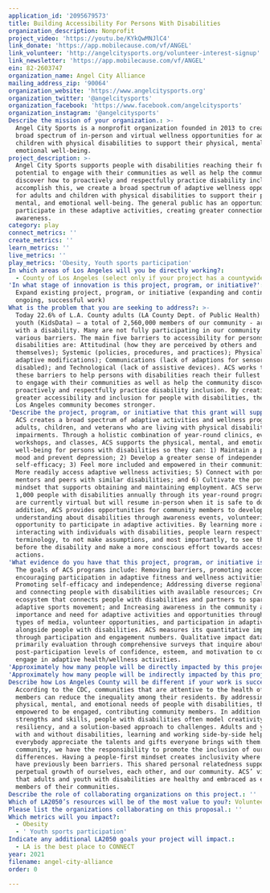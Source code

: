 ```yaml
---
application_id: '2095679573'
title: Building Accessibility For Persons With Disabilities
organization_description: Nonprofit
project_video: 'https://youtu.be/KYkQwMNJlC4'
link_donate: 'https://app.mobilecause.com/vf/ANGEL'
link_volunteer: 'http://angelcitysports.org/volunteer-interest-signup'
link_newsletter: 'https://app.mobilecause.com/vf/ANGEL'
ein: 82-2603747
organization_name: Angel City Alliance
mailing_address_zip: '90064'
organization_website: 'https://www.angelcitysports.org'
organization_twitter: '@angelcitysports'
organization_facebook: 'https://www.facebook.com/angelcitysports'
organization_instagram: '@angelcitysports'
Describe the mission of your organization.: >-
  Angel City Sports is a nonprofit organization founded in 2013 to create a
  broad spectrum of in-person and virtual wellness opportunities for adults and
  children with physical disabilities to support their physical, mental, and
  emotional well-being.
project_description: >-
  Angel City Sports supports people with disabilities reaching their fullest
  potential to engage with their communities as well as help the community
  discover how to proactively and respectfully practice disability inclusion. To
  accomplish this, we create a broad spectrum of adaptive wellness opportunities
  for adults and children with physical disabilities to support their physical,
  mental, and emotional well-being. The general public has an opportunity to
  participate in these adaptive activities, creating greater connection and
  awareness.
category: play
connect_metrics: ''
create_metrics: ''
learn_metrics: ''
live_metrics: ''
play_metrics: 'Obesity, Youth sports participation'
In which areas of Los Angeles will you be directly working?:
  - County of Los Angeles (select only if your project has a countywide benefit)
'In what stage of innovation is this project, program, or initiative?': >-
  Expand existing project, program, or initiative (expanding and continuing
  ongoing, successful work)
What is the problem that you are seeking to address?: >-
  Today 22.6% of L.A. County adults (LA County Dept. of Public Health) and 3% of
  youth (KidsData) – a total of 2,560,000 members of our community - are living
  with a disability. Many are not fully participating in our community due to
  various barriers. The main five barriers to accessibility for persons with
  disabilities are: Attitudinal (how they are perceived by others and
  themselves); Systemic (policies, procedures, and practices); Physical (lack of
  adaptive modifications); Communications (lack of adaptions for sensory
  disabled); and Technological (lack of assistive devices). ACS works to reduce
  these barriers to help persons with disabilities reach their fullest potential
  to engage with their communities as well as help the community discover how to
  proactively and respectfully practice disability inclusion. By creating
  greater accessibility and inclusion for people with disabilities, the entire
  Los Angeles community becomes stronger.
'Describe the project, program, or initiative that this grant will support to address the problem identified.': >-
  ACS creates a broad spectrum of adaptive activities and wellness programs for
  adults, children, and veterans who are living with physical disabilities and
  impairments. Through a holistic combination of year-round clinics, events,
  workshops, and classes, ACS supports the physical, mental, and emotional
  well-being for persons with disabilities so they can: 1) Maintain a positive
  mood and prevent depression; 2) Develop a greater sense of independence and
  self-efficacy; 3) Feel more included and empowered in their communities; 4)
  More readily access adaptive wellness activities; 5) Connect with positive
  mentors and peers with similar disabilities; and 6) Cultivate the positive
  mindset that supports obtaining and maintaining employment. ACS serves over
  1,000 people with disabilities annually through its year-round programs which
  are currently virtual but will resume in-person when it is safe to do so. In
  addition, ACS provides opportunities for community members to develop greater
  understanding about disabilities through awareness events, volunteering, and
  opportunity to participate in adaptive activities. By learning more about and
  interacting with individuals with disabilities, people learn respectful
  terminology, to not make assumptions, and most importantly, to see the person
  before the disability and make a more conscious effort towards accessible
  actions.
'What evidence do you have that this project, program, or initiative is or will be successful, and how will you define and measure success?': >-
  The goals of ACS programs include: Removing barriers, promoting access, and
  encouraging participation in adaptive fitness and wellness activities;
  Promoting self-efficacy and independence; Addressing diverse regional needs
  and connecting people with disabilities with available resources; Creating an
  ecosystem that connects people with disabilities and partners to spark the
  adaptive sports movement; and Increasing awareness in the community around the
  importance and need for adaptive activities and opportunities through various
  types of media, volunteer opportunities, and participation in adaptive events
  alongside people with disabilities. ACS measures its quantitative impact
  through participation and engagement numbers. Qualitative impact data is
  primarily evaluation through comprehensive surveys that inquire about
  post-participation levels of confidence, esteem, and motivation to continue to
  engage in adaptive health/wellness activities.
'Approximately how many people will be directly impacted by this project, program, or initiative?': '6600'
'Approximately how many people will be indirectly impacted by this project, program, or initiative?': '6000'
Describe how Los Angeles County will be different if your work is successful.: >-
  According to the CDC, communities that are attentive to the health of its
  members can reduce the inequality among their residents. By addressing the
  physical, mental, and emotional needs of people with disabilities, they are
  empowered to be engaged, contributing community members. In addition to their
  strengths and skills, people with disabilities often model creativity,
  resiliency, and a solution-based approach to challenges. Adults and youth,
  with and without disabilities, learning and working side-by-side helps
  everybody appreciate the talents and gifts everyone brings with them. As a
  community, we have the responsibility to promote the inclusion of our
  differences. Having a people-first mindset creates inclusivity where there
  have previously been barriers. This shared personal relatedness supports
  perpetual growth of ourselves, each other, and our community. ACS’ vision is
  that adults and youth with disabilities are healthy and embraced as equal
  members of their communities.
Describe the role of collaborating organizations on this project.: ''
Which of LA2050’s resources will be of the most value to you?: Volunteer recruitment
Please list the organizations collaborating on this proposal.: ''
Which metrics will you impact?:
  - Obesity
  - ' Youth sports participation'
Indicate any additional LA2050 goals your project will impact.:
  - LA is the best place to CONNECT
year: 2021
filename: angel-city-alliance
order: 0

---
```


